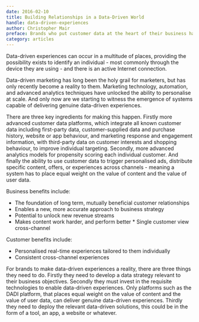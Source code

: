 ```yaml
---
date: 2016-02-10
title: Building Relationships in a Data-Driven World
handle: data-driven-experiences
author: Christopher Mair
preface: Brands who put customer data at the heart of their business have the potential to deliver what we call 'data-driven experiences’. Data driven experiences present users with content which is more likely to appeal to them, based on what is known about them individually. The more compelling it is, the better it will perform. 
category: articles
---
```


Data-driven experiences can occur in a multitude of places, providing the possibility exists to identify an individual - most commonly through the device they are using - and there is an active Internet connection.

Data-driven marketing has long been the holy grail for marketers, but has only recently become a reality to them. Marketing technology, automation, and advanced analytics techniques have unlocked the ability to personalise at scale. And only now are we starting to witness the emergence of systems capable of delivering genuine data-driven experiences.

There are three key ingredients for making this happen. Firstly more advanced customer data platforms, which integrate all known customer data including first-party data, customer-supplied data and purchase history, website or app behaviour, and marketing response and engagement information, with third-party data on customer interests and shopping behaviour, to improve individual targeting. Secondly, more advanced analytics models for propensity scoring each individual customer. And finally the ability to use customer data to trigger personalised ads, distribute specific content, offers, or experiences across channels - meaning a system has to place equal weight on the value of content and the value of user data.

Business benefits include:

* The foundation of long term, mutually beneficial customer relationships
* Enables a new, more accurate approach to business strategy
* Potential to unlock new revenue streams
* Makes content work harder, and perform better * Single customer view cross-channel

Customer benefits include:

* Personalised real-time experiences tailored to them individually
* Consistent cross-channel experiences

For brands to make data-driven experiences a reality, there are three things they need to do. Firstly they need to develop a data strategy relevant to their business objectives. Secondly they must invest in the requisite technologies to enable data-driven experiences. Only platforms such as the DADI platform, that places equal weight on the value of content and the value of user data, can deliver genuine data-driven experiences. Thirdly they need to deploy the relevant data-driven solutions, this could be in the form of a tool, an app, a website or whatever.